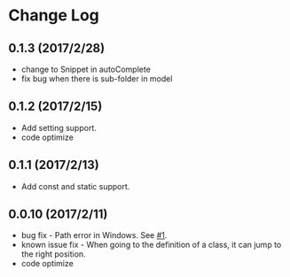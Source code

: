 # Change Log

## 0.1.3 (2017/2/28)
* change to Snippet in autoComplete
* fix bug when there is sub-folder in model

## 0.1.2 (2017/2/15)
* Add setting support.
* code optimize

## 0.1.1 (2017/2/13)
* Add const and static support.

## 0.0.10 (2017/2/11)
* bug fix - Path error in Windows. See [#1](https://github.com/smallp/vscode-ci/issues/1).
* known issue fix - When going to the definition of a class, it can jump to the right position.
* code optimize